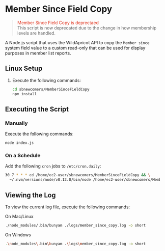 # Member Since Field Copy

><span style="color:#e1341e">Member Since Field Copy is deprectaed</span><br>
This script is now deprecated due to the change in how membership levels are handled.

A Node.js script that uses the WildApricot API to copy the `Member since` system field value to a custom read-only that can be used for display purposes in member list reports.

## Linux Setup

1. Execute the following commands:

   ```bash
   cd sbnewcomers/MemberSinceFieldCopy
   npm install
   ```

## Executing the Script

### Manually

Execute the following commands:

```bash
node index.js
```

### On a Schedule

Add the following `cron` jobs to `/etc/cron.daily`:

```bash
30 7 * * * cd /home/ec2-user/sbnewcomers/MemberSinceFieldCopy && \
  ~/.nvm/versions/node/v8.12.0/bin/node /home/ec2-user/sbnewcomers/MemberSinceFieldCopy/index.js
```

## Viewing the Log

To view the current log file, execute the following commands:

On Mac/Linux

```bash
./node_modules/.bin/bunyan ./logs/member_since_copy.log -o short
```

On Windows

```bash
.\node_modules\.bin\bunyan .\logs\member_since_copy.log -o short
```
